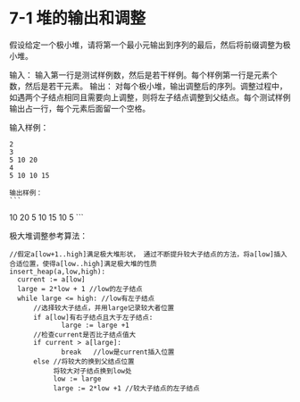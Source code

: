 # 7-1 堆的输出和调整

假设给定一个极小堆，请将第一个最小元输出到序列的最后，然后将前缀调整为极小堆。

输入：
输入第一行是测试样例数，然后是若干样例。每个样例第一行是元素个数，然后是若干元素。
输出：
对每个极小堆，输出调整后的序列。调整过程中，如遇两个子结点相同且需要向上调整，则将左子结点调整到父结点。每个测试样例输出占一行，每个元素后面留一个空格。

输入样例：
```
2
3
5 10 20
4
5 10 10 15
```
	输出样例：
	```
10 20 5 
10 15 10 5 
	```
	
极大堆调整参考算法：

```
//假定a[low+1..high]满足极大堆形状， 通过不断提升较大子结点的方法，将a[low]插入合适位置，使得a[low..high]满足极大堆的性质
insert_heap(a,low,high):
  current := a[low]
  large = 2*low + 1 //low的左子结点
  while large <= high: //low有左子结点
      //选择较大子结点，并用large记录较大者位置
      if a[low]有右子结点且大于左子结点:
             large := large +1
      //检查current是否比子结点值大
      if current > a[large]:
             break   //low是current插入位置
      else //将较大的换到父结点位置
           将较大对子结点换到low处
           low := large
           large := 2*low +1 //较大子结点的左子结点
```

